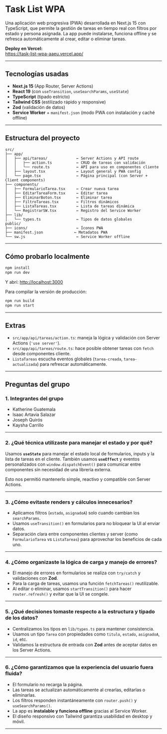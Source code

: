 # Task List WPA

Una aplicación web progresiva (PWA) desarrollada en Next.js 15 con TypeScript, que permite la gestión de tareas en tiempo real con filtros por estado y persona asignada. La app puede instalarse, funciona offline y se refresca automáticamente al crear, editar o eliminar tareas.

**Deploy en Vercel:**  
https://task-list-wpa-aaeu.vercel.app/

---

## Tecnologías usadas

- **Next.js 15** (App Router, Server Actions)
- **React 19** (con `useTransition`, `useSearchParams`, `useState`)
- **TypeScript** (tipado estricto)
- **Tailwind CSS** (estilizado rápido y responsive)
- **Zod** (validación de datos)
- **Service Worker** + `manifest.json` (modo PWA con instalación y caché offline)

---

##  Estructura del proyecto

```
src/
├── app/
│   ├── api/tareas/             ← Server Actions y API route
│   │   ├── action.ts           ← CRUD de tareas con validación
│   │   └── route.ts            ← API para uso en componentes cliente
│   ├── layout.tsx              ← Layout general y PWA config
│   └── page.tsx                ← Página principal (con Server + Client components)
├── components/
│   ├── FormularioTarea.tsx     ← Crear nueva tarea
│   ├── EditarTareaForm.tsx     ← Editar tarea
│   ├── EliminarBoton.tsx       ← Eliminar tarea
│   ├── FiltroTareas.tsx        ← Filtros dinámicos
│   ├── ListaTareas.tsx         ← Lista de tareas dinámica
│   └── RegistrarSW.tsx         ← Registro del Service Worker
├── lib/
│   └── types.ts                ← Tipos de datos globales
public/
├── icons/                      ← Íconos PWA
├── manifest.json              ← Metadatos PWA
└── sw.js                       ← Service Worker offline
```

---

##  Cómo probarlo localmente

```bash
npm install
npm run dev
```

Y abrí: [http://localhost:3000](http://localhost:3000)

Para compilar la versión de producción:

```bash
npm run build
npm run start
```

---

##  Extras

- `src/app/api/tareas/action.ts`: maneja la lógica y validación con Server Actions (`'use server'`).
- `src/app/api/tareas/route.ts`: hace posible obtener tareas con `fetch` desde componentes cliente.
- `ListaTareas` escucha eventos globales (`tarea-creada`, `tarea-actualizada`) para refrescar automáticamente.

---

##  Preguntas del grupo

### 1. **Integrantes del grupo**

- Katherine Guatemala  
- Isaac Artavia Salazar  
- Joseph Quirós  
- Kaysha Carrillo

---

### 2.  **¿Qué técnica utilizaste para manejar el estado y por qué?**

Usamos **`useState`** para manejar el estado local de formularios, inputs y la lista de tareas en el cliente. También usamos **`useEffect`** y eventos personalizados con `window.dispatchEvent()` para comunicar entre componentes sin necesidad de una librería externa.

Esto nos permitió mantenerlo simple, reactivo y compatible con Server Actions.

---

### 3.  **¿Cómo evitaste renders y cálculos innecesarios?**

- Aplicamos filtros (`estado`, `asignadoA`) solo cuando cambian los `searchParams`.
- Usamos `useTransition()` en formularios para no bloquear la UI al enviar datos.
- Separación clara entre componentes clientes y server (como `FormularioTarea` vs `ListaTareas`) para aprovechar los beneficios de cada uno.

---

### 4.  **¿Cómo organizaste la lógica de carga y manejo de errores?**

- El manejo de errores en formularios se realiza con `try/catch` y validaciones con **Zod**.
- Para la carga de tareas, usamos una función `fetchTareas()` reutilizable.
- Al editar o eliminar, usamos `startTransition()` para hacer `router.refresh()` y evitar que la UI se congele.

---

### 5.  **¿Qué decisiones tomaste respecto a la estructura y tipado de los datos?**

- Centralizamos los tipos en `lib/types.ts` para mantener consistencia.
- Usamos un tipo `Tarea` con propiedades como `titulo`, `estado`, `asignadoA`, `id`, etc.
- Validamos la estructura de entrada con **Zod** antes de aceptar datos en los Server Actions.

---

### 6.  **¿Cómo garantizamos que la experiencia del usuario fuera fluida?**

- El formulario no recarga la página.
- Las tareas se actualizan automáticamente al crearlas, editarlas o eliminarlas.
- Los filtros responden instantáneamente con `router.push()` y `useSearchParams()`.
- La app es **instalable y funciona offline** gracias al Service Worker.
- El diseño responsivo con Tailwind garantiza usabilidad en desktop y móvil.

---

